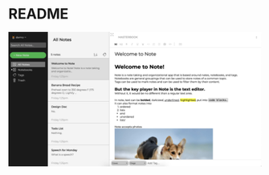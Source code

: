 # README

![Screenshot of Note](https://github.com/ahhchooey/Note/blob/master/images/note_screenshot.png)
